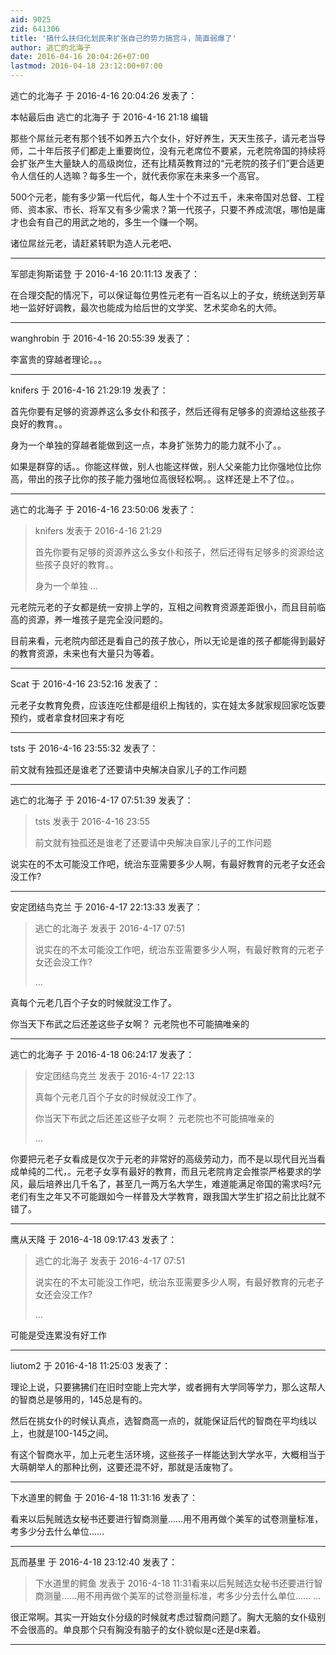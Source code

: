 ```yaml
---
aid: 9025
zid: 641306
title: '搞什么扶归化划民来扩张自己的势力搞宫斗，简直弱爆了'
author: 逃亡的北海子
date: 2016-04-16 20:04:26+07:00
lastmod: 2016-04-18 23:12:00+07:00
---
```


逃亡的北海子 于 2016-4-16 20:04:26 发表了：

本帖最后由 逃亡的北海子 于 2016-4-16 21:18 编辑 

那些个屌丝元老有那个钱不如养五六个女仆，好好养生，天天生孩子，请元老当导师，二十年后孩子们都走上重要岗位，没有元老席位不要紧，元老院帝国的持续将会扩张产生大量缺人的高级岗位，还有比精英教育过的“元老院的孩子们”更合适更令人信任的人选嘛？每多生一个，就代表你家在未来多一个高官。

500个元老，能有多少第一代后代，每人生十个不过五千，未来帝国对总督、工程师、资本家、市长、将军又有多少需求？第一代孩子，只要不养成流氓，哪怕是庸才也会有自己的用武之地的，多生一个赚一个啊。

诸位屌丝元老，请赶紧转职为造人元老吧、

---------

军部走狗斯诺登 于 2016-4-16 20:11:13 发表了：

在合理交配的情况下，可以保证每位男性元老有一百名以上的子女，统统送到芳草地一监好好调教，最次也能成为给后世的文学奖、艺术奖命名的大师。

---------

wanghrobin 于 2016-4-16 20:55:39 发表了：

李富贵的穿越者理论。。。

---------

knifers 于 2016-4-16 21:29:19 发表了：

首先你要有足够的资源养这么多女仆和孩子，然后还得有足够多的资源给这些孩子良好的教育。。

身为一个单独的穿越者能做到这一点，本身扩张势力的能力就不小了。。

如果是群穿的话。。你能这样做，别人也能这样做，别人父亲能力比你强地位比你高，带出的孩子比你的孩子能力强地位高很轻松啊。。这样还是上不了位。。

---------

逃亡的北海子 于 2016-4-16 23:50:06 发表了：

> knifers 发表于 2016-4-16 21:29
> 
> 首先你要有足够的资源养这么多女仆和孩子，然后还得有足够多的资源给这些孩子良好的教育。。
> 
> 身为一个单独 ...



元老院元老的子女都是统一安排上学的，互相之间教育资源差距很小，而且目前临高的资源，养一堆孩子是完全没问题的。

目前来看，元老院内部还是看自己的孩子放心，所以无论是谁的孩子都能得到最好的教育资源，未来也有大量只为等着。

---------

Scat 于 2016-4-16 23:52:16 发表了：

元老子女教育免费，应该连吃住都是组织上掏钱的，实在娃太多就家规回家吃饭要预约，或者拿食材回来才有吃

---------

tsts 于 2016-4-16 23:55:32 发表了：

前文就有独孤还是谁老了还要请中央解决自家儿子的工作问题

---------

逃亡的北海子 于 2016-4-17 07:51:39 发表了：

> tsts 发表于 2016-4-16 23:55
> 
> 前文就有独孤还是谁老了还要请中央解决自家儿子的工作问题



说实在的不太可能没工作吧，统治东亚需要多少人啊，有最好教育的元老子女还会没工作?

---------

安定团结鸟克兰 于 2016-4-17 22:13:33 发表了：

> 逃亡的北海子 发表于 2016-4-17 07:51
> 
> 说实在的不太可能没工作吧，统治东亚需要多少人啊，有最好教育的元老子女还会没工作?
> 
> ...



真每个元老几百个子女的时候就没工作了。

你当天下布武之后还差这些子女啊？ 元老院也不可能搞唯亲的

---------

逃亡的北海子 于 2016-4-18 06:24:17 发表了：

> 安定团结鸟克兰 发表于 2016-4-17 22:13
> 
> 真每个元老几百个子女的时候就没工作了。
> 
> 你当天下布武之后还差这些子女啊？ 元老院也不可能搞唯亲的
> 
> ...



你要把元老子女看成是仅次于元老的非常好的高级劳动力，而不是以现代目光当看成单纯的二代，。元老子女享有最好的教育，而且元老院肯定会推崇严格要求的学风，最后培养出几千名了，甚至几一两万名大学生，难道能满足帝国的需求吗?元老们有生之年又不可能跟如今一样普及大学教育，跟我国大学生扩招之前比比就不错了。

---------

鹰从天降 于 2016-4-18 09:17:43 发表了：

> 逃亡的北海子 发表于 2016-4-17 07:51
> 
> 说实在的不太可能没工作吧，统治东亚需要多少人啊，有最好教育的元老子女还会没工作?
> 
> ...



可能是受连累没有好工作

---------

liutom2 于 2016-4-18 11:25:03 发表了：

理论上说，只要狒狒们在旧时空能上完大学，或者拥有大学同等学力，那么这帮人的智商总是够用的，145总是有的。

然后在挑女仆的时候认真点，选智商高一点的，就能保证后代的智商在平均线以上，也就是100-145之间。

有这个智商水平，加上元老生活环境，这些孩子一样能达到大学水平，大概相当于大萌朝举人的那种比例，这要还混不好，那就是活废物了。

---------

下水道里的鳄鱼 于 2016-4-18 11:31:16 发表了：

看来以后髡贼选女秘书还要进行智商测量……用不用再做个美军的试卷测量标准，考多少分去什么单位……

---------

瓦而基里 于 2016-4-18 23:12:40 发表了：

> 下水道里的鳄鱼 发表于 2016-4-18 11:31看来以后髡贼选女秘书还要进行智商测量……用不用再做个美军的试卷测量标准，考多少分去什么单位…… ...



很正常啊。其实一开始女仆分级的时候就考虑过智商问题了。胸大无脑的女仆级别不会很高的。单良那个只有胸没有脑子的女仆貌似是c还是d来着。

---------

